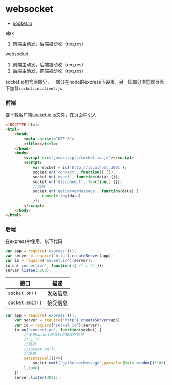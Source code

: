# websocket

- [socket.io](https://github.com/Wscats/node-tutorial/issues/7)

ajax

1. 前端主动发，后端被动收（req,res）

websocket

1. 前端主动发，后端被动收（req,res）
2. 后端主动发，前端被动收（req,res）

socket.io包含两部分，一部分在node的express下设置，另一部部分浏览器页面下加载`socket.io.client.js`

### 前端

要下载客户端[socket.io.js](https://github.com/socketio/socket.io-client)文件，在页面中引入
```html
<!DOCTYPE html>
<html>
	<head>
		<meta charset="UTF-8">
		<title></title>
	</head>
	<body>
		<script src="javascripts/socket.io.js"></script>
		<script>
			var socket = io('http://localhost:3001');
			socket.on('connect', function() {});
			socket.on('event', function(data) {});
			socket.on('disconnect', function() {});
			//监听
			socket.on('getServerMessage', function(data) {
				console.log(data)
			});
		</script>
	</body>
</html>
```


### 后端

在express中使用，以下代码

```js
var app = require('express')();
var server = require('http').createServer(app);
var io = require('socket.io')(server);
io.on('connection', function(){ /* … */ });
server.listen(3000);
```

| 接口            | 描述     |
| --------------- | -------- |
| `socket.on()`   | 发送信息 |
| `socket.emit()` | 接受信息 |

```js
var app = require('express')();
	var server = require('http').createServer(app);
	var io = require('socket.io')(server);
	io.on('connection', function(socket) {
		//发送socket信息的逻辑写在这里
		/* … */
		//监听
		//socket.on();
		//发送
		setInterval(()=>{
			socket.emit('getServerMessage',parseInt(Math.random()*100));
		},1000)
	});
	server.listen(3001);
```